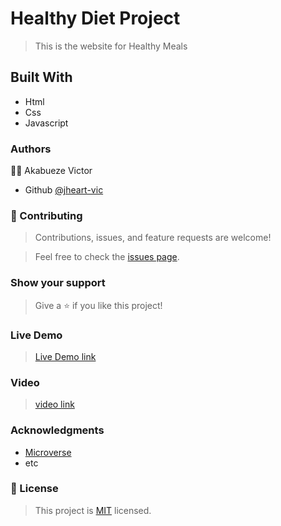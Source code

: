 # Healthy Diet Project
> This is the website for Healthy Meals
## Built With 
- Html
- Css
- Javascript
### Authors
:guardsman: Akabueze Victor 
- Github [@jheart-vic](https//github.com/jheart-vic/)

### :handshake: Contributing 
> Contributions, issues, and feature requests are welcome!

> Feel free to check the [issues page](https://jheart-vic.github.io/capstone/issue).

### Show your support
> Give a :star: if you like this project!

### Live Demo 
> [Live Demo link](https://jheart-vic.github.io/capstone/)
### Video
> [video link](https://www.loom.com/share/f1f4ef25e4224d4bb60950159930fd5b)
### Acknowledgments
- [Microverse](https://www.microverse.org)
- etc 
### :memo: License 
> This project is [MIT](https://github.com/microverseinc/readme-template/blob/master/MIT.md) licensed.
